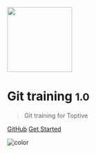 <img src="https://i.imgur.com/DprjTW5.png" width="150">

# Git training <small>1.0</small>

> Git training for Toptive

[GitHub](https://github.com/fgriberi/git-training)
[Get Started](#git-training)

![color](#f0f0f0)

